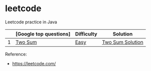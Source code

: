 # leetcode
Leetcode practice in Java



|      | [Google top questions]                                           |Difficulty|Solution                 |
| ---- | ---------------------------------------------------------------- | -------- |-------------------------|
| 1    | [Two Sum]              |	[Easy]	|[Two Sum Solution] |



[Two Sum]: https://leetcode.com/problems/two-sum/
[Two Sum Solution]: https://github.com/robinali34/leetcode_java/blob/master/src/main/easy/twoSum/Solution.java

[Easy]: https://github.com/robinali34/leetcode_java/src/main/easy
[Medium]: https://github.com/robinali34/leetcode_java/src/main/medium
[Hard]: https://github.com/robinali34/leetcode_java/src/main/hard

Reference:
* https://leetcode.com/